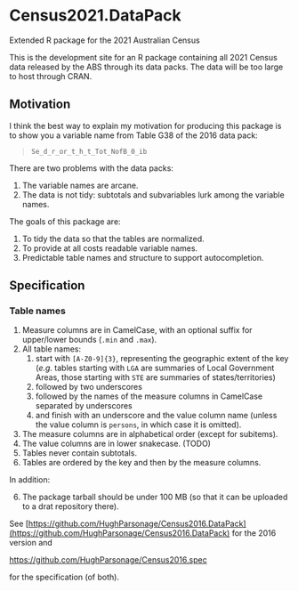 
# Census2021.DataPack
Extended R package for the 2021 Australian Census

This is the development site for an R package containing all 2021 Census data released by the ABS through its data packs. The data will be too large to host through CRAN.

## Motivation

I think the best way to explain my motivation for producing this package is to show you a variable name from Table G38 of the 2016 data pack:

> `Se_d_r_or_t_h_t_Tot_NofB_0_ib`

There are two problems with the data packs:

1. The variable names are arcane.
2. The data is not tidy: subtotals and subvariables lurk among the variable names.

The goals of this package are:

1. To tidy the data so that the tables are normalized.
2. To provide at all costs readable variable names.
3. Predictable table names and structure to support autocompletion.

## Specification

### Table names
1. Measure columns are in CamelCase, with an optional suffix for upper/lower bounds (`.min` and `.max`).
1. All table names:
    1. start with `[A-Z0-9]{3}`, representing the geographic extent of the key (*e.g.* tables starting with `LGA` are summaries of Local Government Areas, those starting with `STE` are summaries of states/territories)
    2. followed by two underscores
    3. followed by the names of the measure columns in CamelCase separated by underscores
    4. and finish with an underscore and the value column name (unless the value column is `persons`, in which case it is omitted).
2. The measure columns are in alphabetical order (except for subitems).
3. The value columns are in lower snakecase. (TODO)
4. Tables never contain subtotals.
5. Tables are ordered by the key and then by the measure columns.

In addition:

6. The package tarball should be under 100 MB (so that it can be uploaded to a drat repository there).

See [https://github.com/HughParsonage/Census2016.DataPack](https://github.com/HughParsonage/Census2016.DataPack) 
for the 2016 version and 

https://github.com/HughParsonage/Census2016.spec

for the specification (of both).





